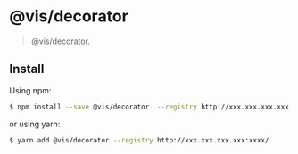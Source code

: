 # @vis/decorator

> @vis/decorator.

## Install

Using npm:

```bash
$ npm install --save @vis/decorator  --registry http://xxx.xxx.xxx.xxx:xxxx/
```

or using yarn:

```bash
$ yarn add @vis/decorator --registry http://xxx.xxx.xxx.xxx:xxxx/
```
